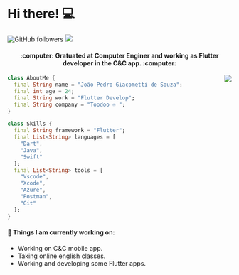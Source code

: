 # Hi there! :computer:

![GitHub followers](https://img.shields.io/github/followers/jpgSouza?label=Follow&style=social)
![](https://visitor-badge.glitch.me/badge?page_id=jpgSouza.jpgSouza)

<h4 align="center"> 
	:computer: Gratuated at Computer Enginer and working as Flutter developer in the C&C app. :computer:
</h4>

<img align='right' src="https://github-readme-stats.vercel.app/api/top-langs/?username=jpgSouza&hide=html&layout=compact=true&theme=tokyonight&hide_border=true">

```dart
class AboutMe {
  final String name = "João Pedro Giacometti de Souza";
  final int age = 24;
  final String work = "Flutter Develop";
  final String company = "Toodoo ♾️ ";
}

class Skills {
  final String framework = "Flutter";
  final List<String> languages = [
    "Dart",
    "Java",
    "Swift"
  ];
  final List<String> tools = [
    "Vscode",
    "Xcode",
    "Azure",
    "Postman",
    "Git"
  ];
}
```
#### 🌱 Things I am currently working on: 
- Working on C&C mobile app. 
- Taking online english classes. 
- Working and developing some Flutter apps. 
